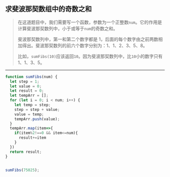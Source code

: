 ## 求斐波那契数组中的奇数之和

> 在这道题目中，我们需要写一个函数，参数为一个正整数`num`。它的作用是计算斐波那契数列中，小于或等于`num`的奇数之和。
>
> 斐波那契数列中，第一和第二个数字都是 1，后面的每个数字由之前两数相加得出。斐波那契数列的前六个数字分别为：1、1、2、3、5、8。
>
> 比如，`sumFibs(10)`应该返回`10`。因为斐波那契数列中，比`10`小的数字只有 1、1、3、5。

---

```js
function sumFibs(num) {
  let step = 1;
  let value = 0;
  let result = 0;
  let tempArr = [];
  for (let i = 0; i < num; i++) {
    let temp = step;
    step = step + value;
    value = temp;
    tempArr.push(value);
  }
  tempArr.map(item=>{
    if(item%2!==0 && item<=num){
      result+=item
    }
  })
  return result;
}


sumFibs(75025);
```

